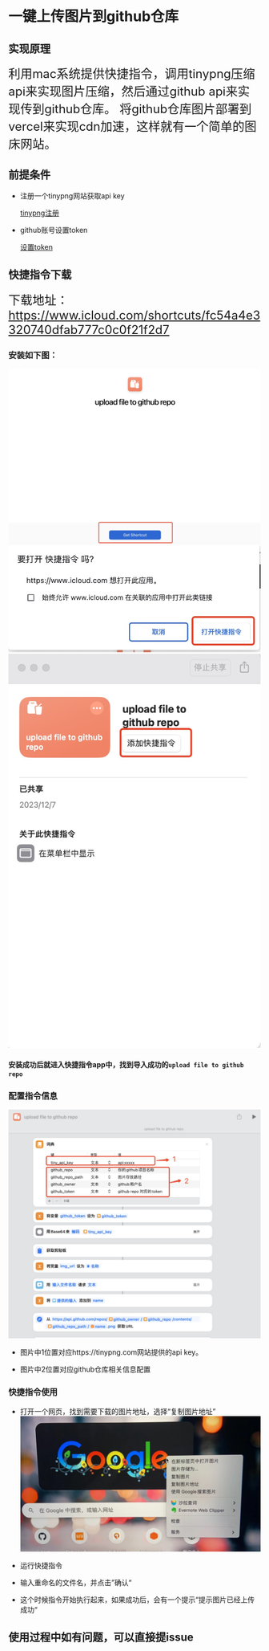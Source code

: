 # 一键上传图片到github仓库

## 实现原理
<span style="font-size: 24px;">
利用mac系统提供快捷指令，调用tinypng压缩api来实现图片压缩，然后通过github api来实现传到github仓库。
</span>
<span style="font-size: 24px;">
将github仓库图片部署到vercel来实现cdn加速，这样就有一个简单的图床网站。
</span>

## 前提条件
- 注册一个tinypng网站获取api key

    [tinypng注册](https://tinypng.com/developers)

- github账号设置token

  [设置token ](https://github.com/settings/tokens)

## 快捷指令下载
<span style="font-size: 24px;">下载地址：https://www.icloud.com/shortcuts/fc54a4e3320740dfab777c0c0f21f2d7
</span>

### 安装如下图：


![描述文字](./assets/shortcut-down.jpg)
![描述文字](./assets/shortcut-down-01.jpg)
![描述文字](./assets/shortcut-down-02.jpg)
 
#### 安装成功后就进入快捷指令app中，找到导入成功的`upload file to github repo`

### 配置指令信息
![描述文字](./assets/shortcut-img.jpg)
- 图片中1位置对应https://tinypng.com网站提供的api key。

- 图片中2位置对应github仓库相关信息配置

### 快捷指令使用
- 打开一个网页，找到需要下载的图片地址，选择“复制图片地址”
![描述文字](./assets/shortcut-start-01.jpg)

- 运行快捷指令 

- 输入重命名的文件名，并点击”确认“

- 这个时候指令开始执行起来，如果成功后，会有一个提示“提示图片已经上传成功“



## 使用过程中如有问题，可以直接提issue